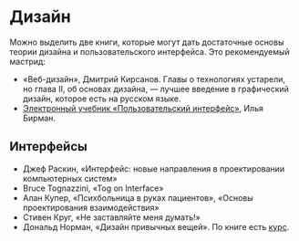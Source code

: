 # Дизайн
Можно выделить две книги, которые могут дать достаточные основы теории дизайна и пользовательского интерфейса. Это рекомендуемый мастрид:

* «Веб-дизайн», Дмитрий Кирсанов. Главы о технологиях устарели, но глава II, об основах дизайна, — лучшее введение в графический дизайн, которое есть на русском языке.
* [Электронный учебник «Пользовательский интерфейс»](https://bureau.ru/projects/book-ui/), Илья Бирман.

## Интерфейсы
* Джеф Раскин, «Интерфейс: новые направления в проектировании компьютерных систем»
* Bruce Tognazzini, «Tog on Interface»
* Алан Купер, «Психбольница в руках пациентов», «Основы проектирования взаимодействия»
* Стивен Круг, «Не заставляйте меня думать!»
* Дональд Норман, «Дизайн привычных вещей». По книге есть [курс](https://www.udacity.com/course/intro-to-the-design-of-everyday-things--design101).

